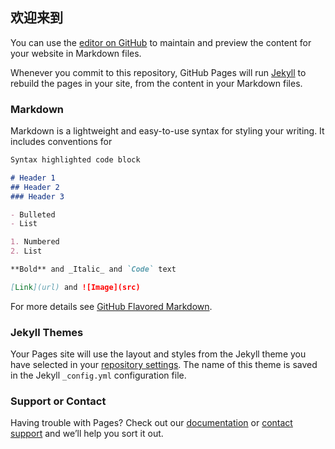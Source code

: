 ## 欢迎来到

You can use the [editor on GitHub][1] to maintain and preview the content for your website in Markdown files.

Whenever you commit to this repository, GitHub Pages will run [Jekyll][2] to rebuild the pages in your site, from the content in your Markdown files.

### Markdown

Markdown is a lightweight and easy-to-use syntax for styling your writing. It includes conventions for

```markdown
Syntax highlighted code block

# Header 1
## Header 2
### Header 3

- Bulleted
- List

1. Numbered
2. List

**Bold** and _Italic_ and `Code` text

[Link](url) and ![Image](src)
```

For more details see [GitHub Flavored Markdown][3].

### Jekyll Themes

Your Pages site will use the layout and styles from the Jekyll theme you have selected in your [repository settings][4]. The name of this theme is saved in the Jekyll `_config.yml` configuration file.

### Support or Contact

Having trouble with Pages? Check out our [documentation][5] or [contact support][6] and we’ll help you sort it out.

[1]:	https://github.com/hobosans/sketch-library/edit/main/README.md
[2]:	https://jekyllrb.com/
[3]:	https://guides.github.com/features/mastering-markdown/
[4]:	https://github.com/hobosans/sketch-library/settings/pages
[5]:	https://docs.github.com/categories/github-pages-basics/
[6]:	https://support.github.com/contact